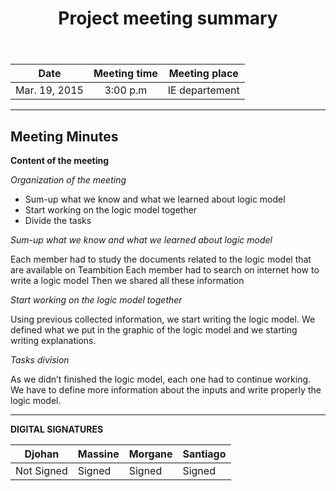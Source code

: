 ﻿---
layout: post
title: "Project meeting summary"
tags: [project, meeting, Djohan, Massine, Morgane,Santiago]
description: Project meeting to the define the logic model.
last_updated: 23/17/2015
---

|**Date** |**Meeting time**|**Meeting place**
| ------------- |:----------------:|:-------:
|Mar. 19, 2015| 3:00 p.m | IE departement


----------


Meeting Minutes
------

 **Content of the meeting** 

 *Organization of the meeting*

- Sum-up what we know and what we learned about logic model 
- Start working on the logic model together
- Divide the tasks 


*Sum-up what we know and what we learned about logic model*

Each member had to study the documents related to the logic model that are available on Teambition
Each member had to search on internet how to write a logic model
Then we shared all these information


*Start working on the logic model together*

Using previous collected information, we start writing the logic model. We defined what we put in the graphic of the logic model and we starting writing explanations.

*Tasks division*

As we didn’t finished the logic model, each one had to continue working. We have to define more information about the inputs and write properly the logic model.


----------


**DIGITAL SIGNATURES**

|**Djohan** |**Massine**|**Morgane** |**Santiago**|
| ------------- |---------------- |------------- |----------------|
|Not Signed| Signed| Signed| Signed
